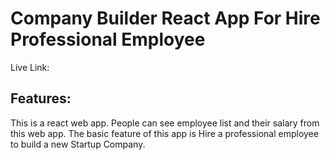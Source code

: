 # Company Builder React App For Hire Professional Employee

Live Link: 

## Features:
This is a react web app.
People can see employee list and their salary from this web app.
The basic feature of this app is Hire a professional employee to build a new Startup Company.



